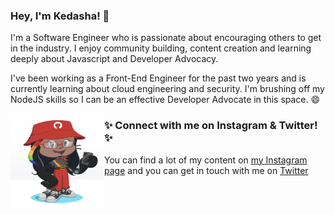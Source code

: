 ### Hey, I'm Kedasha! 👋

I'm a Software Engineer who is passionate about encouraging others to get in the industry. I enjoy community building, content creation and learning deeply about Javascript and Developer Advocacy.

I've been working as a Front-End Engineer for the past two years and is currently learning about cloud engineering and security. I'm brushing off my NodeJS skills so I can be an effective Developer Advocate in this space. 😄

<img align="left" width="150" height="150" src="https://github.com/LadyKerr/LadyKerr/blob/main/assets/octokadie.png" alt="kedasha's instagram page @itsthatladydev">

### ✨ Connect with me on Instagram & Twitter! ✨
You can find a lot of my content on [my Instagram page](https://www.instagram.com/itsthatlady.dev/) and you can get in touch with me on [Twitter](https://twitter.com/itsthatladydev)

<!--
**LadyKerr/LadyKerr** is a ✨ _special_ ✨ repository because its `README.md` (this file) appears on your GitHub profile.

Here are some ideas to get you started:

- 🔭 I’m currently working on ...
- 🌱 I’m currently learning ...
- 👯 I’m looking to collaborate on ...
- 🤔 I’m looking for help with ...
- 💬 Ask me about ...
- 📫 How to reach me: ...
- 😄 Pronouns: ...
- ⚡ Fun fact: ..
